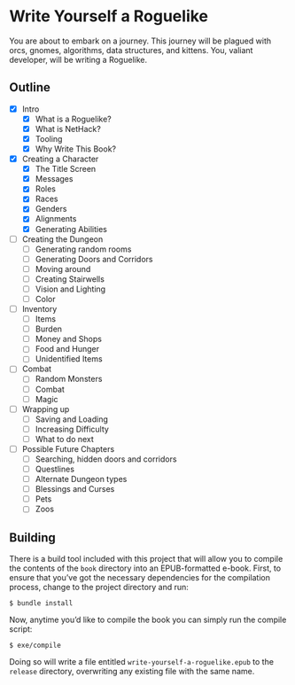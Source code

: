 # Write Yourself a Roguelike

You are about to embark on a journey. This journey will be plagued with orcs,
gnomes, algorithms, data structures, and kittens. You, valiant developer, will
be writing a Roguelike.

## Outline

- [x] Intro
  - [x] What is a Roguelike?
  - [x] What is NetHack?
  - [x] Tooling
  - [x] Why Write This Book?

- [x] Creating a Character
  - [x] The Title Screen
  - [x] Messages
  - [x] Roles
  - [x] Races
  - [x] Genders
  - [x] Alignments
  - [x] Generating Abilities

- [ ] Creating the Dungeon
  - [ ] Generating random rooms
  - [ ] Generating Doors and Corridors
  - [ ] Moving around
  - [ ] Creating Stairwells
  - [ ] Vision and Lighting
  - [ ] Color

- [ ] Inventory
  - [ ] Items
  - [ ] Burden
  - [ ] Money and Shops
  - [ ] Food and Hunger
  - [ ] Unidentified Items

- [ ] Combat
  - [ ] Random Monsters
  - [ ] Combat
  - [ ] Magic

- [ ] Wrapping up
  - [ ] Saving and Loading
  - [ ] Increasing Difficulty
  - [ ] What to do next

- [ ] Possible Future Chapters
  - [ ] Searching, hidden doors and corridors
  - [ ] Questlines
  - [ ] Alternate Dungeon types
  - [ ] Blessings and Curses
  - [ ] Pets
  - [ ] Zoos

## Building

There is a build tool included with this project that will allow you to compile the contents of the `book` directory into an EPUB-formatted e-book. First, to ensure that you’ve got the necessary dependencies for the compilation process, change to the project directory and run:

    $ bundle install

Now, anytime you’d like to compile the book you can simply run the compile script:

    $ exe/compile

Doing so will write a file entitled `write-yourself-a-roguelike.epub` to the `release` directory, overwriting any existing file with the same name.
